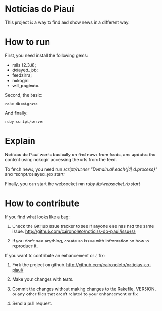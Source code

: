 # Notícias do Piauí

This project is a way to find and show news in a different way.

# How to run

First, you need install the following gems:

  - rails (2.3.8);
  - delayed_job;
  - feedzirra;
  - nokogiri
  - will_paginate.

Second, the basic:

    rake db:migrate

And finally:

    ruby script/server

# Explain

Notícias do Piauí works basically on find news from feeds, and updates the content using nokogiri accessing the urls from the feed.

To fetch news, you need run *script/runner "Domain.all.each{|d| d.process}"* and *script/delayed_job start"

Finally, you can start the websocket run *ruby lib/websocket.rb start*

# How to contribute

If you find what looks like a bug:

1. Check the GitHub issue tracker to see if anyone else has had the same issue. http://github.com/caironoleto/noticias-do-piaui/issues/;

2. If you don’t see anything, create an issue with information on how to reproduce it.

If you want to contribute an enhancement or a fix:

1. Fork the project on github.
http://github.com/caironoleto/noticias-do-piaui/

2. Make your changes with *tests*.

3. Commit the changes without making changes to the Rakefile, VERSION, or any other files that aren’t related to your enhancement or fix

4. Send a pull request.